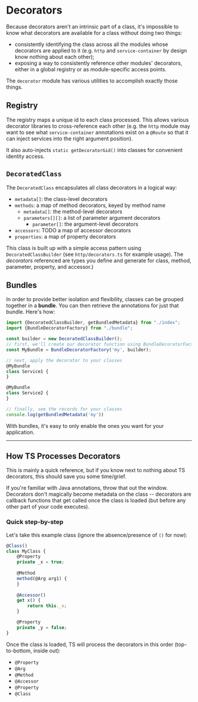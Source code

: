 # Decorators

Because decorators aren't an intrinsic part of a class, it's impossible to know what decorators are available for a class without doing two things:

- consistently identifying the class across all the modules whose decorators are applied to it (e.g. `http` and `service-container` by design know nothing about each other);
- exposing a way to consistently reference other modules' decorators, either in a global registry or as module-specific access points.

The `decorator` module has various utilities to accomplish exactly those things.

## Registry

The registry maps a unique id to each class processed. This allows various decorator libraries to cross-reference each other (e.g. the `http` module may want to see what `service-container` annotations exist on a `@Route` so that it can inject services into the right argument position).

It also auto-injects `static getDecoratorGid()` into classes for convenient identity access.

## `DecoratedClass`

The `DecoratedClass` encapsulates all class decorators in a logical way:

- `metadata[]`: the class-level decorators
- `methods`: a map of method decorators, keyed by method name
  - `metadata[]`: the method-level decorators
  - `parameters[][]`: a list of parameter argument decorators
    - `parameter[]`: the argument-level decorators
- `accessors`: TODO a map of accessor decorators
- `properties`: a map of property decorators

This class is built up with a simple access pattern using `DecoratedClassBuilder` (see `http/decorators.ts` for example usage). The _decorators_ referenced are types you define and generate for class, method, parameter, property, and accessor.)

## Bundles

In order to provide better isolation and flexibility, classes can be grouped together in a **bundle**. You can then retrieve the annotations for just that bundle. Here's how:

```typescript
import {DecoratedClassBuilder, getBundledMetadata} from "./index";
import {BundleDecoratorFactory} from "./bundle";

const builder = new DecoratedClassBuilder();
// first, we'll create our decorator function using BundleDecoratorFactory
const MyBundle = BundleDecoratorFactory('my', builder);

// next, apply the decorator to your classes
@MyBundle
class Service1 {
}

@MyBundle
class Service2 {
}

// finally, see the records for your classes
console.log(getBundledMetadata('my'))
```

With bundles, it's easy to only enable the ones you want for your application.

---

## How TS Processes Decorators

This is mainly a quick reference, but if you know next to nothing about TS decorators, this should save you some time/grief.

If you're familiar with Java annotations, throw that out the window. Decorators don't magically become metadata on the class -- decorators are callback functions that get called once the class is loaded (but before any other part of your code executes). 

### Quick step-by-step

Let's take this example class (ignore the absence/presence of `()` for now):

```typescript
@Class()
class MyClass {
    @Property
    private _x = true;
    
    @Method
    method(@Arg arg1) {
    }
    
    @Accessor()
    get x() {
        return this._x;
    }

    @Property
    private _y = false;
}
```

Once the class is loaded, TS will process the decorators in this order (top-to-bottom, inside out):

- `@Property`
- `@Arg`
- `@Method`
- `@Accessor`
- `@Property`
- `@Class`
